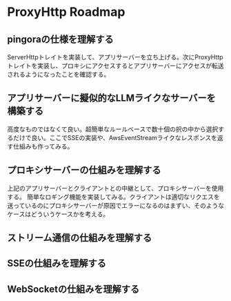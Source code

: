 # ProxyHttp Roadmap
## pingoraの仕様を理解する
ServerHttpトレイトを実装して、アプリサーバーを立ち上げる。次にProxyHttpトレイトを実装し、プロキシにアクセスするとアプリサーバーにアクセスが転送されるようになったことを確認する。

## アプリサーバーに擬似的なLLMライクなサーバーを構築する
高度なものではなくて良い。超簡単なルールベースで数十個の択の中から選択するだけで良い。ここでSSEの実装や、AwsEventStreamライクなレスポンスを返す仕組みも作ってみる。

## プロキシサーバーの仕組みを理解する
上記のアプリサーバーとクライアントとの中継として、プロキシサーバーを使用する。
簡単なロギング機能を実装してみる。クライアントは適切なリクエスを送っているのにプロキシサーバーが原因でエラーになるのはまずい、そのようなケースはどういうケースかを考える。

## ストリーム通信の仕組みを理解する
## SSEの仕組みを理解する
## WebSocketの仕組みを理解する
